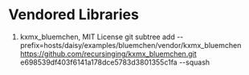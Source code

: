 # Vendored Libraries

1. kxmx_bluemchen, MIT License
git subtree add --prefix=hosts/daisy/examples/bluemchen/vendor/kxmx_bluemchen https://github.com/recursinging/kxmx_bluemchen.git e698539df403f6141a178dce5783d3801355c1fa --squash
